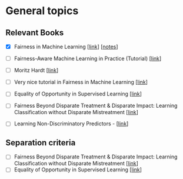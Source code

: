 # General topics

 
## Relevant Books

 - [x] Fairness in Machine Learning [[link](https://fairmlbook.org/)]  [[notes](./fainess_in_machine_learning.md)]
 - [ ] Fairness-Aware Machine Learning in Practice (Tutorial) [[link](https://sites.google.com/view/fairness-tutorial)]
 - [ ] Moritz Hardt [[link](https://mrtz.org/)]
 - [ ] Very nice tutorial in Fairness in Machine Learning [[link](https://vimeo.com/248490141)]
 - [ ] Equality of Opportunity in Supervised Learning [[link](https://arxiv.org/abs/1610.02413)]
 - [ ] Fairness Beyond Disparate Treatment & Disparate Impact: Learning Classification without Disparate Mistreatment [[link](https://arxiv.org/abs/1610.08452)]
 - [ ] Learning Non-Discriminatory Predictors - [[link](https://arxiv.org/pdf/1702.06081.pdf)]


## Separation criteria

 - [ ] Fairness Beyond Disparate Treatment & Disparate Impact: Learning Classification without Disparate Mistreatment [[link](https://arxiv.org/pdf/1610.08452.pdf)]
 - [ ] Equality of Opportunity in Supervised Learning [[link](https://arxiv.org/abs/1610.02413)]
